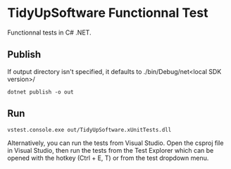 # TidyUpSoftware Functionnal Test

Functionnal tests in C# .NET.

## Publish
If output directory isn't specified, it defaults to ./bin/Debug/net\<local SDK version>/
```
dotnet publish -o out
```

## Run
```
vstest.console.exe out/TidyUpSoftware.xUnitTests.dll
```

Alternatively, you can run the tests from Visual Studio. Open the csproj file in Visual Studio, then run the tests from the Test Explorer which can be opened with the hotkey (Ctrl + E, T) or from the test dropdown menu.
